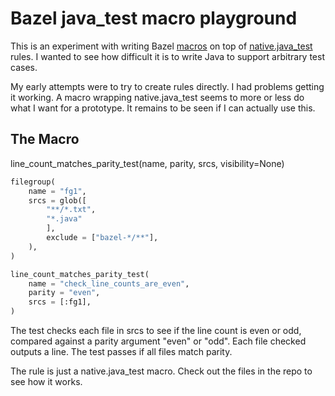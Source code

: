 # Bazel java_test macro playground

This is an experiment with writing Bazel [macros](https://bazel.build/extending/macros) on top of
[native.java_test](https://bazel.build/reference/be/java#java_test) rules. I wanted to see how difficult it is to write
Java to support arbitrary test cases.

My early attempts were to try to create rules directly. I had problems getting it working. A macro wrapping
native.java_test seems to more or less do what I want for a prototype. It remains to be seen if I can actually use this.

## The Macro
line_count_matches_parity_test(name, parity, srcs, visibility=None)

```py
filegroup(
    name = "fg1",
    srcs = glob([
        "**/*.txt",
        "*.java"
        ],
        exclude = ["bazel-*/**"],
    ),
)

line_count_matches_parity_test(
    name = "check_line_counts_are_even",
    parity = "even",
    srcs = [:fg1],
)
```

The test checks each file in srcs to see if the line count is even or odd, compared against a parity argument "even" or
"odd". Each file checked outputs a line. The test passes if all files match parity.

The rule is just a native.java_test macro. Check out the files in the repo to see how it works.